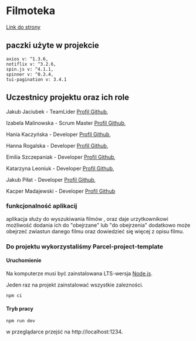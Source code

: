 # Filmoteka

[Link do strony](https://jaciubas.github.io/projekt-goit-grupa7/)

## paczki użyte w projekcie

    axios v: ^1.3.6,
    notiflix v: ^3.2.6,
    spin.js v: ^4.1.1,
    spinner v: ^0.3.4,
    tui-pagination v: 3.4.1

## Uczestnicy projektu oraz ich role

Jakub Jaciubek - TeamLider [Profil Github](https://github.com/jaciubas),

Izabela Malinowska - Scrum Master [Profil Github](https://github.com/IzabelaMalinowska),

Hania Kaczyńska - Developer [Profil Github](https://github.com/hannakaczynska),

Hanna Rogalska - Developer [Profil Github](https://github.com/HannaRogalska),

Emilia Szczepaniak - Developer [Profil Github](https://github.com/Emiliasz11),

Katarzyna Leoniuk - Developer [Profil Github](https://github.com/katleon),

Jakub Piłat - Developer [Profil Github](https://github.com/kuba368),

Kacper Madajewski - Developer [Profil Github](https://github.com/KacperMadajewski)

### funkcjonalność aplikacij

aplikacja służy do wyszukiwania filmów , oraz daje urzytkownikowi możliwość dodania ich do
"obejrzane" lub "do obejrzenia" dodatkowo może obejrzeć zwiastun danego filmu oraz dowiedzieć się
więcej z opisu filmu.

### Do projektu wykorzystaliśmy Parcel-project-template

#### Uruchomienie

Na komputerze musi być zainstalowana LTS-wersja [Node.js](https://nodejs.org/en/).

Jeden raz na projekt zainstalować wszystkie zalezności.

```shell
npm ci
```

#### Tryb pracy

```shell
npm run dev
```

w przeglądarce przejść na http://localhost:1234.
